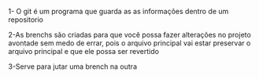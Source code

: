 1- O git é um programa que guarda as as informações dentro de um repositorio

2-As brenchs são criadas para que você possa fazer alterações no projeto avontade sem medo de errar, pois o arquivo principal vai estar preservar o arquivo principal e que ele possa ser revertido

3-Serve para jutar uma brench na outra